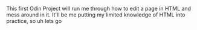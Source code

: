 This first Odin Project will run me through how to edit a page in HTML and mess around in it. 
It'll be me putting my limited knowledge of HTML into practice, so uh lets go 